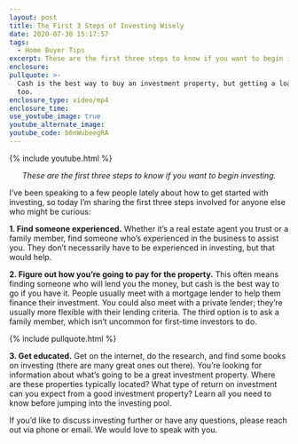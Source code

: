 ```yaml
---
layout: post
title: The First 3 Steps of Investing Wisely
date: 2020-07-30 15:17:57
tags:
  - Home Buyer Tips
excerpt: These are the first three steps to know if you want to begin investing.
enclosure:
pullquote: >-
  Cash is the best way to buy an investment property, but getting a loan works
  too.
enclosure_type: video/mp4
enclosure_time:
use_youtube_image: true
youtube_alternate_image:
youtube_code: b6nWubeegRA
---
```


{% include youtube.html %}

<p style="text-align: center;"><em>These are the first three steps to know if you want to begin investing.</em></p>

I’ve been speaking to a few people lately about how to get started with investing, so today I’m sharing the first three steps involved for anyone else who might be curious:&nbsp;

**1\. Find someone experienced.** Whether it’s a real estate agent you trust or a family member, find someone who’s experienced in the business to assist you. They don’t necessarily have to be experienced in investing, but that would help.&nbsp;

**2\. Figure out how you’re going to pay for the property.** This often means finding someone who will lend you the money, but cash is the best way to go if you have it. People usually meet with a mortgage lender to help them finance their investment. You could also meet with a private lender; they’re usually more flexible with their lending criteria. The third option is to ask a family member, which isn’t uncommon for first-time investors to do.

{% include pullquote.html %}

**3\. Get educated.** Get on the internet, do the research, and find some books on investing (there are many great ones out there). You’re looking for information about what’s going to be a great investment property. Where are these properties typically located? What type of return on investment can you expect from a good investment property? Learn all you need to know before jumping into the investing pool.&nbsp;

If you’d like to discuss investing further or have any questions, please reach out via phone or email. We would love to speak with you.